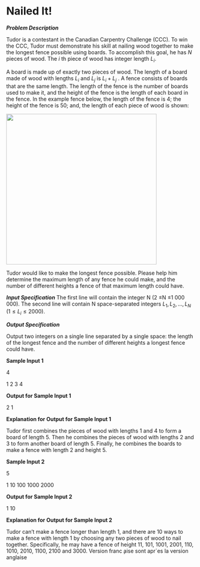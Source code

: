 # Nailed It!

***Problem Description***

Tudor is a contestant in the Canadian Carpentry Challenge (CCC). To win the CCC, Tudor must demonstrate his skill at nailing wood together to make the longest fence possible using boards. To accomplish this goal, he has $N$ pieces of wood. The $i$ th piece of wood has integer length $L_i$.

A board is made up of exactly two pieces of wood. The length of a board made of wood with
lengths $L_i$ and $L_j$ is $L_i + L_j$ . A fence consists of boards that are the same length. The length of
the fence is the number of boards used to make it, and the height of the fence is the length of each
board in the fence. In the example fence below, the length of the fence is 4; the height of the fence
is 50; and, the length of each piece of wood is shown:

<img src = '01.png' width = 400px>


Tudor would like to make the longest fence possible. Please help him determine the maximum length of any fence he could make, and the number of different heights a fence of that maximum length could have.

***Input Specification***
The first line will contain the integer N (2 ≤N ≤1 000 000).
The second line will contain N space-separated integers $L_1, L_2, . . . , L_N$ $(1 \leq L_i \leq2 000)$.


***Output Specification***

Output two integers on a single line separated by a single space: the length of the longest fence
and the number of different heights a longest fence could have.

**Sample Input 1**

4

1 2 3 4

**Output for Sample Input 1**

2 1

**Explanation for Output for Sample Input 1**

Tudor first combines the pieces of wood with lengths 1 and 4 to form a board of length 5. Then he
combines the pieces of wood with lengths 2 and 3 to form another board of length 5. Finally, he
combines the boards to make a fence with length 2 and height 5.

**Sample Input 2**

5

1 10 100 1000 2000

**Output for Sample Input 2**

1 10

**Explanation for Output for Sample Input 2**

Tudor can’t make a fence longer than length 1, and there are 10 ways to make a fence with length
1 by choosing any two pieces of wood to nail together. Specifically, he may have a fence of height
11, 101, 1001, 2001, 110, 1010, 2010, 1100, 2100 and 3000.
Version franc ̧aise sont apr`es la version anglaise

